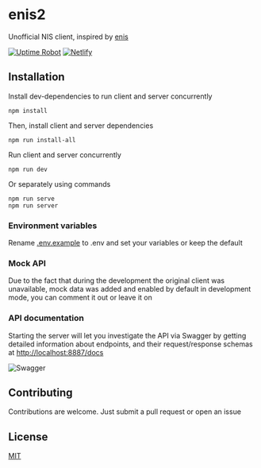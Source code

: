# enis2

Unofficial NIS client, inspired by [enis](https://github.com/superhooman/enis)

[![Uptime Robot](https://img.shields.io/uptimerobot/status/m788722189-0972bdac9b2e03392769f154?label=heroku)](https://stats.uptimerobot.com/kXD0runRnw/788722189)
[![Netlify](https://img.shields.io/netlify/23dfe53d-5fee-4df5-820d-45d6109b713a)](https://app.netlify.com/sites/enis2/deploys)

## Installation

Install dev-dependencies to run client and server concurrently

`npm install`

Then, install client and server dependencies

`npm run install-all`

Run client and server concurrently

`npm run dev`

Or separately using commands

`npm run serve`  
`npm run server`

### Environment variables

Rename [.env.example](/.env.example) to .env and set your variables or keep the default

### Mock API

Due to the fact that during the development the original client was unavailable, mock data was added and enabled by default in development mode, you can comment it out or leave it on

### API documentation

Starting the server will let you investigate the API via Swagger by getting detailed information about endpoints, and their request/response schemas at [http://localhost:8887/docs](http://localhost:8887/docs)

![Swagger](https://i.imgur.com/pPxuhW9.png)

## Contributing

Contributions are welcome. Just submit a pull request or open an issue

## License

[MIT](/LICENSE)

